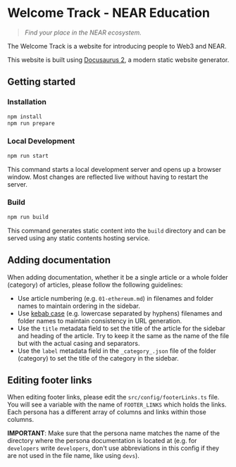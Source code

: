 # Welcome Track - NEAR Education

> _Find your place in the NEAR ecosystem._

The Welcome Track is a website for introducing people to Web3 and NEAR.

This website is built using [Docusaurus 2](https://docusaurus.io/), a modern static website generator.

## Getting started

### Installation

```bash
npm install
npm run prepare
```

### Local Development

```bash
npm run start
```

This command starts a local development server and opens up a browser window. Most changes are reflected live without having to restart the server.

### Build

```bash
npm run build
```

This command generates static content into the `build` directory and can be served using any static contents hosting service.

## Adding documentation

When adding documentation, whether it be a single article or a whole folder (category) of articles, please follow the following guidelines:

- Use article numbering (e.g. `01-ethereum.md`) in filenames and folder names to maintain ordering in the sidebar.
- Use [kebab case](https://www.theserverside.com/definition/Kebab-case) (e.g. lowercase separated by hyphens) filenames and folder names to maintain consistency in URL generation.
- Use the `title` metadata field to set the title of the article for the sidebar and heading of the article. Try to keep it the same as the name of the file but with the actual casing and separators.
- Use the `label` metadata field in the `_category_.json` file of the folder (category) to set the title of the category in the sidebar.

## Editing footer links

When editing footer links, please edit the `src/config/footerLinks.ts` file.
You will see a variable with the name of `FOOTER_LINKS` which holds the links.
Each persona has a different array of columns and links within those columns.

**IMPORTANT**: Make sure that the persona name matches the name of the directory where the persona documentation is located at (e.g. for `developers` write `developers`, don't use abbreviations in this config if they are not used in the file name, like using `devs`).
